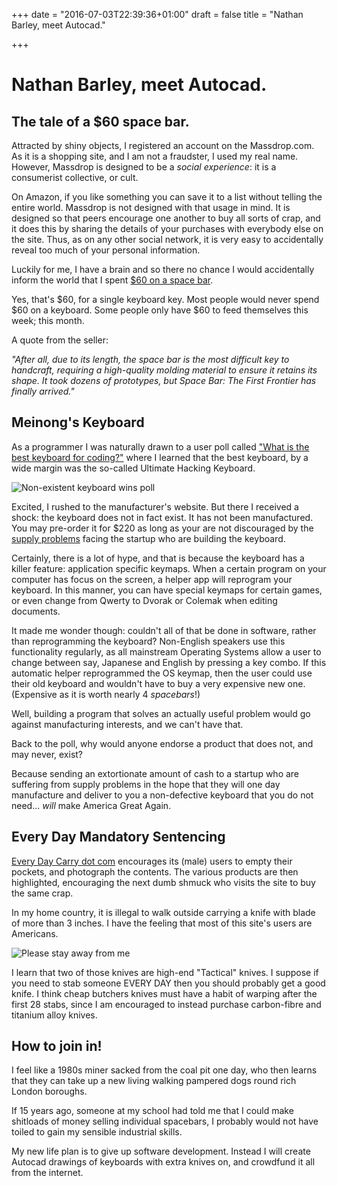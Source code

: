 +++
date = "2016-07-03T22:39:36+01:00"
draft = false
title = "Nathan Barley, meet Autocad."

+++

# Nathan Barley, meet Autocad.

## The tale of a $60 space bar.

Attracted by shiny objects, I registered an account on the Massdrop.com.  As it is a shopping site, and I am not a fraudster, I used my real name.  However, Massdrop is designed to be a *social experience*: it is a consumerist collective, or cult.  

On Amazon, if you like something you can save it to a list without telling the entire world.  Massdrop is not designed with that usage in mind.  It is designed so that peers encourage one another to buy all sorts of crap, and it does this by sharing the details of your purchases with everybody else on the site.  Thus, as on any other social network, it is very easy to accidentally reveal too much of your personal information.

Luckily for me, I have a brain and so there no chance I would accidentally inform the world that I spent [$60 on a space bar](https://www.massdrop.com/buy/jelly-keys-spacebar?mode=guest_open).

Yes, that's $60, for a single keyboard key.  Most people would never spend $60 on a keyboard.  Some people only have $60 to feed themselves this week; this month.

A quote from the seller:

*"After all, due to its length, the space bar is the most difficult key to handcraft, requiring a high-quality molding material to ensure it retains its shape. It took dozens of prototypes, but Space Bar: The First Frontier has finally arrived."*

## Meinong's Keyboard

As a programmer I was naturally drawn to a user poll called ["What is the best keyboard for coding?"](https://www.massdrop.com/vote/Best-Mechanical-Keyboard-for-coding/result) where I learned that the best keyboard, by a wide margin was the so-called Ultimate Hacking Keyboard.

![Non-existent keyboard wins poll](/image/non-existent-keyboard.png)

Excited, I rushed to the manufacturer's website.  But there I received a shock: the keyboard does not in fact exist.  It has not been manufactured.  You may pre-order it for $220 as long as your are not discouraged by the [supply problems](https://ultimatehackingkeyboard.com/blog/2016/04/14/manufacturing-has-begun-but-delivery-is-slightly-delayed) facing the startup who are building the keyboard.

Certainly, there is a lot of hype, and that is because the keyboard has a killer feature: application specific keymaps.  When a certain program on your computer has focus on the screen, a helper app will reprogram your keyboard.  In this manner, you can have special keymaps for certain games, or even change from Qwerty to Dvorak or Colemak when editing documents.  

It made me wonder though: couldn't all of that be done in software, rather than reprogramming the keyboard?  Non-English speakers use this functionality regularly, as all mainstream Operating Systems allow a user to change between say, Japanese and English by pressing a key combo.  If this automatic helper reprogrammed the OS keymap, then the user could use their old keyboard and wouldn't have to buy a very expensive new one.  (Expensive as it is worth nearly 4 *spacebars*!)

Well, building a program that solves an actually useful problem would go against manufacturing interests, and we can't have that.

Back to the poll, why would anyone endorse a product that does not, and may never, exist?

Because sending an extortionate amount of cash to a startup who are suffering from supply problems in the hope that they will one day manufacture and deliver to you a non-defective keyboard that you do not need... *will* make America Great Again.

## Every Day Mandatory Sentencing

[Every Day Carry dot com](http://everydaycarry.com/) encourages its (male) users to empty their pockets, and photograph the contents.  The various products are then highlighted, encouraging the next dumb shmuck who visits the site to buy the same crap.

In my home country, it is illegal to walk outside carrying a knife with blade of more than 3 inches.  I have the feeling that most of this site's users are Americans.

![Please stay away from me](/image/three-knives.png)

I learn that two of those knives are high-end "Tactical" knives.  I suppose if you need to stab someone EVERY DAY then you should probably get a good knife.  I think cheap butchers knives must have a habit of warping after the first 28 stabs, since I am encouraged to instead purchase carbon-fibre and titanium alloy knives.

## How to join in!

I feel like a 1980s miner sacked from the coal pit one day, who then learns that they can take up a new living walking pampered dogs round rich London boroughs. 

If 15 years ago, someone at my school had told me that I could make shitloads of money selling individual spacebars, I probably would not have toiled to gain my sensible industrial skills.

My new life plan is to give up software development.  Instead I will create Autocad drawings of keyboards with extra knives on, and crowdfund it all from the internet.


